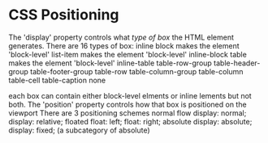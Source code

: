 CSS Positioning
==============

The 'display' property controls what *type of box* the HTML element generates.
There are 16 types of box:
    inline
    block                   makes the element 'block-level'
    list-item               makes the element 'block-level'
    inline-block
    table                   makes the element 'block-level'
    inline-table
    table-row-group
    table-header-group
    table-footer-group
    table-row
    table-column-group
    table-column
    table-cell
    table-caption
    none

each box can contain either block-level elments or inline lements but not both.
The 'position' property controls how that box is positioned on the viewport
There are 3 positioning schemes
        normal flow
            display: normal;
            display: relative;
        floated
            float: left;
            float: right;
        absolute
            display: absolute;
            display: fixed; (a subcategory of absolute)